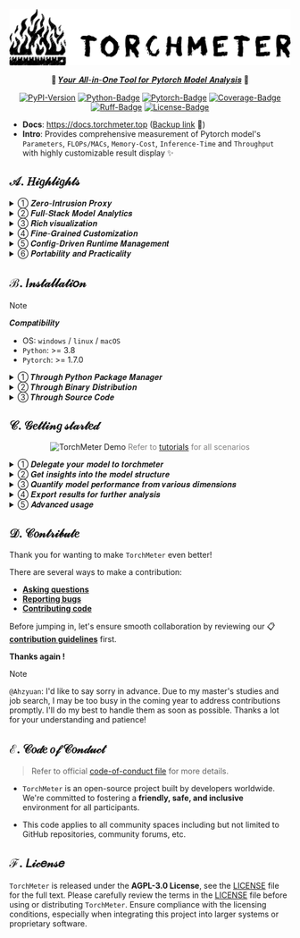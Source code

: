 <!-- logo -->
<p align="center">
    <picture>
        <source media="(prefers-color-scheme: dark)" srcset="https://github.com/TorchMeter/assets/blob/master/banner/banner_white.png?raw=true">
        <img src="https://github.com/TorchMeter/assets/blob/master/banner/banner_black.png?raw=true" alt="TorchMeter Banner">
    </picture>
</p>

<!-- caption -->
<p align="center">
    🚀 <ins>𝒀𝒐𝒖𝒓 𝑨𝒍𝒍-𝒊𝒏-𝑶𝒏𝒆 𝑻𝒐𝒐𝒍 𝒇𝒐𝒓 𝑷𝒚𝒕𝒐𝒓𝒄𝒉 𝑴𝒐𝒅𝒆𝒍 𝑨𝒏𝒂𝒍𝒚𝒔𝒊𝒔</ins> 🚀
</p>

<!-- badge -->
<p align="center">
    <a href="https://pypi.org/project/torchmeter/"><img alt="PyPI-Version" src="https://img.shields.io/pypi/v/torchmeter?logo=pypi&logoColor=%23ffffff&label=PyPI&color=%230C7EBF"></a>
    <a href="https://www.python.org/"><img alt="Python-Badge" src="https://img.shields.io/badge/Python-%3E%3D3.8-white?logo=python&logoColor=%232EA9DF&color=%233776AB"></a>
    <a href="https://pytorch.org/"><img alt="Pytorch-Badge" src="https://img.shields.io/badge/Pytorch-%3E%3D1.7.0-white?logo=pytorch&logoColor=%23EB5F36&color=%23EB5F36"></a>
    <!-- Coverage Badge:Begin --><a href="https://github.com/TorchMeter/torchmeter/pull/26"><img alt="Coverage-Badge" src="https://camo.githubusercontent.com/08cd77da844505e65c874afb1b64f03ee582110369eacfad48a146631d288279/68747470733a2f2f696d672e736869656c64732e696f2f62616467652f436f7665726167652d39372532352d627269676874677265656e2e737667"></a><!-- Coverage Badge:End -->
    <a href="https://github.com/astral-sh/ruff"><img alt="Ruff-Badge" src="https://img.shields.io/badge/Ruff-Lint_%26_Format-white?logo=ruff&color=%238B70BA"></a>
    <a href="https://github.com/TorchMeter/torchmeter/blob/master/LICENSE"><img alt="License-Badge" src="https://img.shields.io/badge/License-AGPL--3.0-green"></a>
</p>

<!-- simple introduction -->

- **Docs**: https://docs.torchmeter.top ([Backup link](https://torchmeter.github.io/latest) 🔗)
- **Intro**: Provides comprehensive measurement of Pytorch model's `Parameters`, `FLOPs/MACs`, `Memory-Cost`, `Inference-Time` and `Throughput` with highly customizable result display ✨

## 𝒜. 𝐻𝒾𝑔𝒽𝓁𝒾𝑔𝒽𝓉𝓈

<details>
<summary>① 𝒁𝒆𝒓𝒐-𝑰𝒏𝒕𝒓𝒖𝒔𝒊𝒐𝒏 𝑷𝒓𝒐𝒙𝒚</summary>

- Acts as drop-in decorator **without** any changes of the underlying model
- Seamlessly integrates with `Pytorch` modules while preserving **full** compatibility (attributes and methods)

</details>

<details>
<summary>② 𝑭𝒖𝒍𝒍-𝑺𝒕𝒂𝒄𝒌 𝑴𝒐𝒅𝒆𝒍 𝑨𝒏𝒂𝒍𝒚𝒕𝒊𝒄𝒔</summary>

Holistic performance analytics across **5** dimensions: 

1. **Parameter Analysis**
    - Total/trainable parameter quantification
    - Layer-wise parameter distribution analysis
    - Gradient state tracking (requires_grad flags)
  
2. **Computational Profiling**
    - FLOPs/MACs precision calculation
    - Operation-wise calculation distribution analysis
    - Dynamic input/output detection (number, type, shape, ...)
  
3. **Memory Diagnostics** 
    - Input/output tensor memory awareness
    - Hierarchical memory consumption analysis

4. **Inference latency** & 5. **Throughput benchmarking**
    - Auto warm-up phase execution (eliminates cold-start bias)
    - Device-specific high-precision timing
    - Inference latency  & Throughput Benchmarking

</details>    

<details>
<summary>③ 𝑹𝒊𝒄𝒉 𝒗𝒊𝒔𝒖𝒂𝒍𝒊𝒛𝒂𝒕𝒊𝒐𝒏</summary>

1. **Programmable tabular report**
    - Dynamic table structure adjustment
    - Style customization and real-time rendering
    - Real-time data analysis in programmable way

2. **Rich-text hierarchical operation tree**
    - Style customization and real-time rendering
    - Smart module folding based on structural equivalence detection for intuitive model structure insights

</details>  

<details>
<summary>④ 𝑭𝒊𝒏𝒆-𝑮𝒓𝒂𝒊𝒏𝒆𝒅 𝑪𝒖𝒔𝒕𝒐𝒎𝒊𝒛𝒂𝒕𝒊𝒐𝒏</summary>

- **Real-time hot-reload rendering**: Dynamic adjustment of rendering configuration for operation trees, report tables and their nested components
- **Progressive update**: Namespace assignment + dictionary batch update

</details>  

<details>
<summary>⑤ 𝑪𝒐𝒏𝒇𝒊𝒈-𝑫𝒓𝒊𝒗𝒆𝒏 𝑹𝒖𝒏𝒕𝒊𝒎𝒆 𝑴𝒂𝒏𝒂𝒈𝒆𝒎𝒆𝒏𝒕</summary>

- **Centralized control**: Singleton-managed global configuration for dynamic behavior adjustment
- **Portable presets**: Export/import YAML profiles for runtime behaviors, eliminating repetitive setup

</details>

<details>
<summary>⑥ 𝑷𝒐𝒓𝒕𝒂𝒃𝒊𝒍𝒊𝒕𝒚 𝒂𝒏𝒅 𝑷𝒓𝒂𝒄𝒕𝒊𝒄𝒂𝒍𝒊𝒕𝒚</summary>

- **Decoupled pipeline**: Separation of data collection and visualization
- **Automatic device synchronization**: Maintains production-ready status by keeping model and data co-located
- **Dual-mode reporting** with export flexibility: 
    * Measurement units mode vs. raw data mode
    * Multi-format export (`CSV`/`Excel`) for analysis integration

</details>

## ℬ. 𝐼𝓃𝓈𝓉𝒶𝓁𝓁𝒶𝓉𝒾𝑜𝓃

> [!NOTE] 
> 𝑪𝒐𝒎𝒑𝒂𝒕𝒊𝒃𝒊𝒍𝒊𝒕𝒚
> - OS: `windows` /  `linux` / `macOS`    
> - `Python`: >= 3.8   
> - `Pytorch`: >= 1.7.0

<details>
<summary>① 𝑻𝒉𝒓𝒐𝒖𝒈𝒉 𝑷𝒚𝒕𝒉𝒐𝒏 𝑷𝒂𝒄𝒌𝒂𝒈𝒆 𝑴𝒂𝒏𝒂𝒈𝒆𝒓</summary>

> the most convenient way, suitable for installing the released **latest stable** version

```bash
# pip series
pip/pipx/pipenv install torchmeter

# Or via conda
conda install torchmeter

# Or via uv
uv add torchmeter

# Or via poetry
poetry add torchmeter

# Other managers' usage please refer to their own documentation
```

</details>

<details>
<summary>② 𝑻𝒉𝒓𝒐𝒖𝒈𝒉 𝑩𝒊𝒏𝒂𝒓𝒚 𝑫𝒊𝒔𝒕𝒓𝒊𝒃𝒖𝒕𝒊𝒐𝒏</summary>

> Suitable for installing released historical versions

1. Download `.whl` from [PyPI](https://pypi.org/project/torchmeter/#files) or [Github Releases](https://github.com/TorchMeter/torchmeter/releases).

2. Install locally:

    ```bash
    # Replace x.x.x with actual version
    pip install torchmeter-x.x.x.whl  
    ```

</details>

<details>
<summary>③ 𝑻𝒉𝒓𝒐𝒖𝒈𝒉 𝑺𝒐𝒖𝒓𝒄𝒆 𝑪𝒐𝒅𝒆</summary>

> Suitable for who want to try out the upcoming features (may has unknown bugs).

```bash
git clone https://github.com/TorchMeter/torchmeter.git
cd torchmeter

# If you want to install the released stable version, use this: 
# Don't forget to eplace x.x.x with actual version
git checkout vx.x.x  # Stable

# If you want to try the latest development version(alpha/beta), use this:
git checkout master  # Development version

pip install .
```

</details>

## 𝒞. 𝒢𝑒𝓉𝓉𝒾𝓃𝑔 𝓈𝓉𝒶𝓇𝓉𝑒𝒹

<!-- screenshot / gif -->
<p align="center">
    <img src="https://github.com/TorchMeter/assets/blob/master/demo/demo.gif?raw=true" alt="TorchMeter Demo">
    <font color="gray">Refer to <a href="https://docs.torchmeter.top/latest/demo">tutorials</a> for all scenarios</font>
</p>

<details>
<summary>‌① 𝑫𝒆𝒍𝒆𝒈𝒂𝒕𝒆 𝒚𝒐𝒖𝒓 𝒎𝒐𝒅𝒆𝒍 𝒕𝒐 𝒕𝒐𝒓𝒄𝒉𝒎𝒆𝒕𝒆𝒓</summary>

> <details>
> <summary>Implementation of ExampleNet</summary>
> 
> ```python
> import torch.nn as nn
> 
> class ExampleNet(nn.Module):
>     def __init__(self):
>         super(ExampleNet, self).__init__()
>         
>         self.backbone = nn.Sequential(
>             self._nested_repeat_block(2),
>             self._nested_repeat_block(2)
>         )
> 
>         self.gap = nn.AdaptiveAvgPool2d(1)
> 
>         self.classifier = nn.Linear(3, 2)
>     
>     def _inner_net(self):
>         return nn.Sequential(
>             nn.Conv2d(10, 10, 1),
>             nn.BatchNorm2d(10),
>             nn.ReLU(),
>         )
> 
>     def _nested_repeat_block(self, repeat:int=1):
>         inners = [self._inner_net() for _ in range(repeat)]
>         return nn.Sequential(
>             nn.Conv2d(3, 10, 3, stride=1, padding=1),
>             nn.BatchNorm2d(10),
>             nn.ReLU(),
>             *inners,
>             nn.Conv2d(10, 3, 1),
>             nn.BatchNorm2d(3),
>             nn.ReLU()
>         )
> 
>     def forward(self, x):
>         x = self.backbone(x)
>         x = self.gap(x)
>         x = x.squeeze(dim=(2,3))
>         return self.classifier(x)
> ```
> 
> </details>

```python
import torch.nn as nn
from torchmeter import Meter
from torch.cuda import is_available as is_cuda

# 1️⃣ Prepare your pytorch model, here is a simple examples
underlying_model = ExampleNet() # see above for implementation of `ExampleNet`

# Set an extra attribute to the model to show 
# how torchmeter acts as a zero-intrusion proxy later
underlying_model.example_attr = "ABC"

# 2️⃣ Wrap your model with torchmeter
model = Meter(underlying_model)

# 3️⃣ Validate the zero-intrusion proxy

# Get the model's attribute
print(model.example_attr)

# Get the model's method
# `_inner_net` is a method defined in the ExampleNet
print(hasattr(model, "_inner_net")) 

# Move the model to other device (now on cpu)
print(model)
if is_cuda():
    model.to("cuda")
    print(model) # now on cuda
```

</details>

<details>
<summary>② 𝑮𝒆𝒕 𝒊𝒏𝒔𝒊𝒈𝒉𝒕𝒔 𝒊𝒏𝒕𝒐 𝒕𝒉𝒆 𝒎𝒐𝒅𝒆𝒍 𝒔𝒕𝒓𝒖𝒄𝒕𝒖𝒓𝒆</summary>

```python
from rich import print

print(model.structure)
```

</details>

<details>
<summary>③ 𝑸𝒖𝒂𝒏𝒕𝒊𝒇𝒚 𝒎𝒐𝒅𝒆𝒍 𝒑𝒆𝒓𝒇𝒐𝒓𝒎𝒂𝒏𝒄𝒆 𝒇𝒓𝒐𝒎 𝒗𝒂𝒓𝒊𝒐𝒖𝒔 𝒅𝒊𝒎𝒆𝒏𝒔𝒊𝒐𝒏𝒔</summary>

```python
# Parameter Analysis
# Suppose that the `backbone` part of ExampleNet is frozen
_ = model.backbone.requires_grad_(False)
print(model.param)
tb, data = model.profile('param', no_tree=True)

# Before measuring calculation you should first execute a feed-forward
# you do **not** need to concern about the device mismatch, 
# just feed the model with the input.
import torch
input = torch.randn(1, 3, 32, 32)
output = model(input) 

# Computational Profiling
print(model.cal) # `cal` for calculation
tb, data = model.profile('cal', no_tree=True)

# Memory Diagnostics
print(model.mem) # `mem` for memory
tb, data = model.profile('mem', no_tree=True)

# Performance Benchmarking
print(model.ittp) # `ittp` for inference time & throughput
tb, data = model.profile('ittp', no_tree=True)

# Overall Analytics
print(model.overview())
```

</details>

<details>
<summary>④ 𝑬𝒙𝒑𝒐𝒓𝒕 𝒓𝒆𝒔𝒖𝒍𝒕𝒔 𝒇𝒐𝒓 𝒇𝒖𝒓𝒕𝒉𝒆𝒓 𝒂𝒏𝒂𝒍𝒚𝒔𝒊𝒔</summary>

```python
# export to csv
model.profile('param', show=False, save_to="params.csv")

# export to excel
model.profile('cal', show=False, save_to="../calculation.xlsx")
```

</details>

<details>
<summary>⑤ 𝑨𝒅𝒗𝒂𝒏𝒄𝒆𝒅 𝒖𝒔𝒂𝒈𝒆</summary>

1. [Attributes/methods access of underlying model](https://docs.torchmeter.top/latest/demo/#b-zero-intrusion-proxy)
2. [Automatic device synchronization](https://docs.torchmeter.top/latest/demo/#c-automatic-device-synchronization)
3. [Smart module folding](https://docs.torchmeter.top/latest/demo/#d-model-structure-analysis)
4. [Performance gallery](https://docs.torchmeter.top/latest/demo/#eb-overall-report)
5. Customized visulization 
    - [for statistics overview](https://docs.torchmeter.top/latest/demo/#fa-customization-of-statistics-overview)
    - [for operation tree](https://docs.torchmeter.top/latest/demo/#fb-customization-of-rich-text-operation-tree)
    - [for tabular report](https://docs.torchmeter.top/latest/demo/#fc-customization-of-tabular-report)
6. Best practice of programmable tabular report
    - [Real-time structure adjustment](https://docs.torchmeter.top/latest/demo/#fc3-customize-tabular-report-structure)   
    - [Real-time data analysis](https://docs.torchmeter.top/latest/demo/#fc34-add-a-new-column)
7. [Instant export and postponed export](https://docs.torchmeter.top/latest/demo/#gb-postponed-export)
8. [Centralized configuration management](https://docs.torchmeter.top/latest/demo/#h-centralized-configuration-management)
9. [Submodule exploration](https://docs.torchmeter.top/latest/demo/#i4-submodule-explore)

</details>

## 𝒟. 𝒞𝑜𝓃𝓉𝓇𝒾𝒷𝓊𝓉𝑒

Thank you for wanting to make `TorchMeter` even better!

There are several ways to make a contribution:

- [**Asking questions**](https://docs.torchmeter.top/latest/contribute/discussions)
- [**Reporting bugs**](https://docs.torchmeter.top/latest/contribute/issues)
- [**Contributing code**](https://docs.torchmeter.top/latest/contribute/prs)

Before jumping in, let's ensure smooth collaboration by reviewing our 📋 [**contribution guidelines**](https://docs.torchmeter.top/latest/contribute/welcome_contributors) first. 

**Thanks again !**

> [!NOTE]
> `@Ahzyuan`: I'd like to say sorry in advance. Due to my master's studies and job search, I may be too busy in the coming year to address contributions promptly. I'll do my best to handle them as soon as possible. Thanks a lot for your understanding and patience!

## ℰ. 𝒞𝑜𝒹𝑒 𝑜𝒻 𝒞𝑜𝓃𝒹𝓊𝒸𝓉

> Refer to official [code-of-conduct file](CODE_OF_CONDUCT.md) for more details.

- `TorchMeter` is an open-source project built by developers worldwide. We're committed to fostering a **friendly, safe, and inclusive** environment for all participants. 

- This code applies to all community spaces including but not limited to GitHub repositories, community forums, etc.

## ℱ. 𝐿𝒾𝒸𝑒𝓃𝓈𝑒

`TorchMeter` is released under the **AGPL-3.0 License**, see the [LICENSE](LICENSE) file for the full text. Please carefully review the terms in the [LICENSE](LICENSE) file before using or distributing `TorchMeter`. Ensure compliance with the licensing conditions, especially when integrating this project into larger systems or proprietary software.